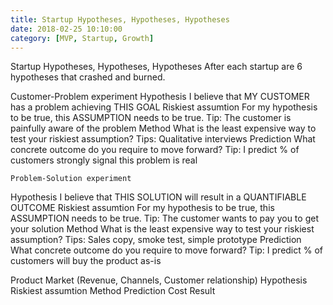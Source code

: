 ```yaml
---
title: Startup Hypotheses, Hypotheses, Hypotheses
date: 2018-02-25 10:10:00
category: [MVP, Startup, Growth]
---
```


Startup Hypotheses, Hypotheses, Hypotheses
After each startup are 6 hypotheses that crashed and burned.

Customer-Problem experiment
Hypothesis	I believe that MY CUSTOMER has a problem achieving THIS GOAL
Riskiest assumtion	For my hypothesis to be true, this ASSUMPTION needs to be true. Tip: The customer is painfully aware of the problem
Method	What is the least expensive way to test your riskiest assumption? Tips: Qualitative interviews
Prediction	What concrete outcome do you require to move forward? Tip: I predict % of customers strongly signal this problem is real


 	Problem-Solution experiment
Hypothesis	I believe that THIS SOLUTION will result in a QUANTIFIABLE OUTCOME
Riskiest assumtion	For my hypothesis to be true, this ASSUMPTION needs to be true. Tip: The customer wants to pay you to get your solution
Method	What is the least expensive way to test your riskiest assumption? Tips: Sales copy, smoke test, simple prototype
Prediction	What concrete outcome do you require to move forward? Tip: I predict % of customers will buy the product as-is


Product Market  (Revenue, Channels, Customer relationship)
Hypothesis
Riskiest assumtion
Method
Prediction
Cost
Result

